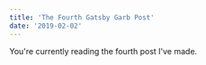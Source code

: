 ```yaml
---
title: 'The Fourth Gatsby Garb Post'
date: '2019-02-02'
---
```


You're currently reading the fourth post I've made.
